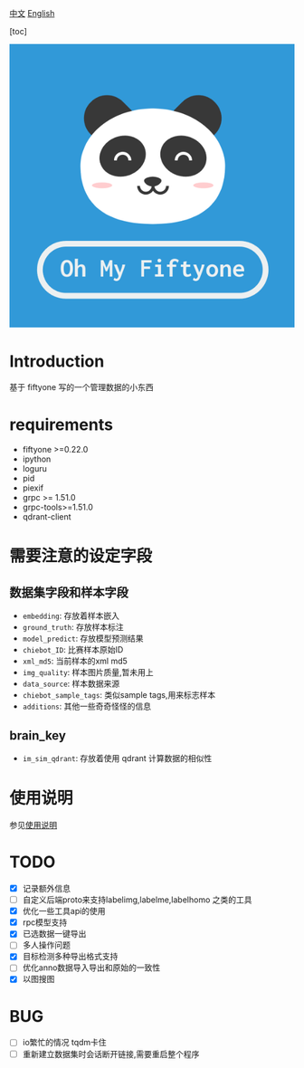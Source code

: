 [中文](./readme.md)   [English](./readme_EN.md)

[toc]

![logo](./doc/logo.png)
# Introduction

基于 fiftyone 写的一个管理数据的小东西

# requirements

- fiftyone >=0.22.0
- ipython
- loguru
- pid
- piexif
- grpc >= 1.51.0
- grpc-tools>=1.51.0
- qdrant-client

# 需要注意的设定字段

## 数据集字段和样本字段

- `embedding`: 存放着样本嵌入
- `ground_truth`: 存放样本标注
- `model_predict`: 存放模型预测结果
- `chiebot_ID`: 比赛样本原始ID
- `xml_md5`: 当前样本的xml md5
- `img_quality`: 样本图片质量,暂未用上
- `data_source`: 样本数据来源
- `chiebot_sample_tags`: 类似sample tags,用来标志样本
- `additions`: 其他一些奇奇怪怪的信息

## brain_key

- `im_sim_qdrant`: 存放着使用 qdrant 计算数据的相似性

# 使用说明

参见[使用说明](./doc/user_guide.md)


# TODO

- [X] 记录额外信息
- [ ] 自定义后端proto来支持labelimg,labelme,labelhomo 之类的工具
- [X] 优化一些工具api的使用
- [X] rpc模型支持
- [X] 已选数据一键导出
- [ ] 多人操作问题
- [X] 目标检测多种导出格式支持
- [ ] 优化anno数据导入导出和原始的一致性
- [X] 以图搜图

# BUG

- [ ] io繁忙的情况  tqdm卡住
- [ ] 重新建立数据集时会话断开链接,需要重启整个程序
